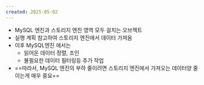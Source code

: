 ```yaml
---
created: 2025-05-02
---
```

- MySQL 엔진과 스토리지 엔진 영역 모두 걸치는 오브젝트
- 실행 계획 참고하여 스토리지 엔진에서 데이터 가져옴
- 이후 MySQL엔진 에서는 
	- 읽어온 데이터 정렬, 조인
	- 불필요한 데이터 필터링등 추가 작업
- ==따라서, MySQL 엔진의 부하 줄이려면 스토리지 엔진에서 가져오는 데이터양 줄이는게 매우 중요==